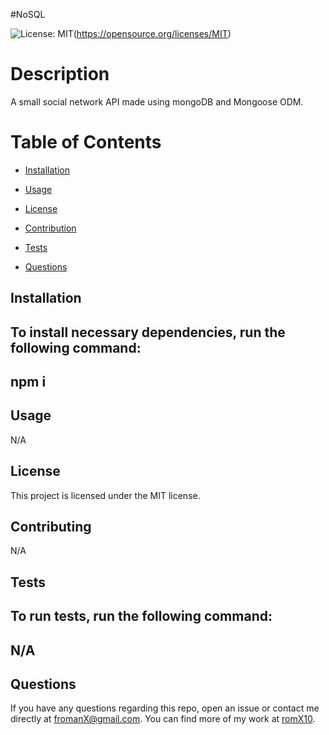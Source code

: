 
#NoSQL

![License: MIT](https://img.shields.io/badge/License-MIT-yellow.svg)(https://opensource.org/licenses/MIT)

# Description

A small social network API made using mongoDB and Mongoose ODM.

# Table of Contents

*   [Installation](#Installation)

*   [Usage](#Usage)

*   [License](#License)

*   [Contribution](#Contribution)

*   [Tests](#Tests)

*   [Questions](#Questions)

## Installation

To install necessary dependencies, run the following command:
-------
npm i
-------

## Usage

N/A

## License

This project is licensed under the MIT license.

## Contributing

N/A

## Tests

To run tests, run the following command:
------
N/A
------

## Questions

If you have any questions regarding this repo, open an issue or contact me directly at fromanX@gmail.com. You can find more of my work at [romX10](https://github.com/romX10).
